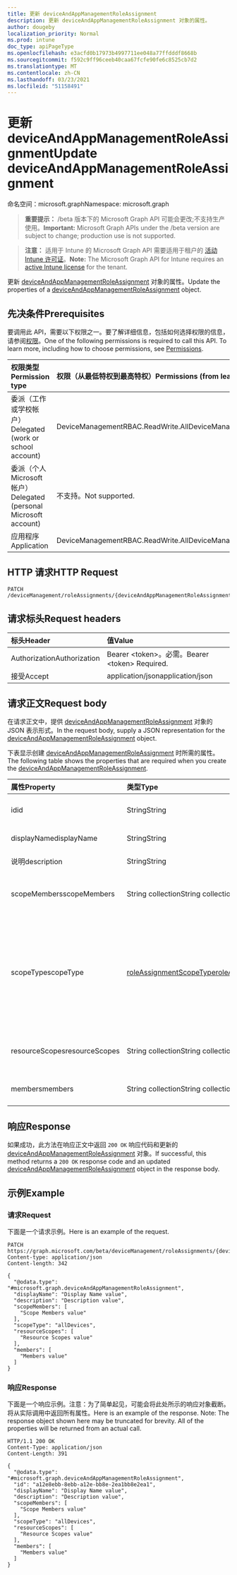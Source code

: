 ```yaml
---
title: 更新 deviceAndAppManagementRoleAssignment
description: 更新 deviceAndAppManagementRoleAssignment 对象的属性。
author: dougeby
localization_priority: Normal
ms.prod: intune
doc_type: apiPageType
ms.openlocfilehash: e3acfd0b17973b4997711ee048a77ffdddf8668b
ms.sourcegitcommit: f592c9ff96ceeb40caa67fcfe90fe6c8525cb7d2
ms.translationtype: MT
ms.contentlocale: zh-CN
ms.lasthandoff: 03/23/2021
ms.locfileid: "51158491"
---
```

# <a name="update-deviceandappmanagementroleassignment"></a><span data-ttu-id="e6c7c-103">更新 deviceAndAppManagementRoleAssignment</span><span class="sxs-lookup"><span data-stu-id="e6c7c-103">Update deviceAndAppManagementRoleAssignment</span></span>

<span data-ttu-id="e6c7c-104">命名空间：microsoft.graph</span><span class="sxs-lookup"><span data-stu-id="e6c7c-104">Namespace: microsoft.graph</span></span>

> <span data-ttu-id="e6c7c-105">**重要提示：** /beta 版本下的 Microsoft Graph API 可能会更改;不支持生产使用。</span><span class="sxs-lookup"><span data-stu-id="e6c7c-105">**Important:** Microsoft Graph APIs under the /beta version are subject to change; production use is not supported.</span></span>

> <span data-ttu-id="e6c7c-106">**注意：** 适用于 Intune 的 Microsoft Graph API 需要适用于租户的 [活动 Intune 许可证](https://go.microsoft.com/fwlink/?linkid=839381)。</span><span class="sxs-lookup"><span data-stu-id="e6c7c-106">**Note:** The Microsoft Graph API for Intune requires an [active Intune license](https://go.microsoft.com/fwlink/?linkid=839381) for the tenant.</span></span>

<span data-ttu-id="e6c7c-107">更新 [deviceAndAppManagementRoleAssignment](../resources/intune-rbac-deviceandappmanagementroleassignment.md) 对象的属性。</span><span class="sxs-lookup"><span data-stu-id="e6c7c-107">Update the properties of a [deviceAndAppManagementRoleAssignment](../resources/intune-rbac-deviceandappmanagementroleassignment.md) object.</span></span>

## <a name="prerequisites"></a><span data-ttu-id="e6c7c-108">先决条件</span><span class="sxs-lookup"><span data-stu-id="e6c7c-108">Prerequisites</span></span>
<span data-ttu-id="e6c7c-p101">要调用此 API，需要以下权限之一。要了解详细信息，包括如何选择权限的信息，请参阅[权限](/graph/permissions-reference)。</span><span class="sxs-lookup"><span data-stu-id="e6c7c-p101">One of the following permissions is required to call this API. To learn more, including how to choose permissions, see [Permissions](/graph/permissions-reference).</span></span>

|<span data-ttu-id="e6c7c-111">权限类型</span><span class="sxs-lookup"><span data-stu-id="e6c7c-111">Permission type</span></span>|<span data-ttu-id="e6c7c-112">权限（从最低特权到最高特权）</span><span class="sxs-lookup"><span data-stu-id="e6c7c-112">Permissions (from least to most privileged)</span></span>|
|:---|:---|
|<span data-ttu-id="e6c7c-113">委派（工作或学校帐户）</span><span class="sxs-lookup"><span data-stu-id="e6c7c-113">Delegated (work or school account)</span></span>|<span data-ttu-id="e6c7c-114">DeviceManagementRBAC.ReadWrite.All</span><span class="sxs-lookup"><span data-stu-id="e6c7c-114">DeviceManagementRBAC.ReadWrite.All</span></span>|
|<span data-ttu-id="e6c7c-115">委派（个人 Microsoft 帐户）</span><span class="sxs-lookup"><span data-stu-id="e6c7c-115">Delegated (personal Microsoft account)</span></span>|<span data-ttu-id="e6c7c-116">不支持。</span><span class="sxs-lookup"><span data-stu-id="e6c7c-116">Not supported.</span></span>|
|<span data-ttu-id="e6c7c-117">应用程序</span><span class="sxs-lookup"><span data-stu-id="e6c7c-117">Application</span></span>|<span data-ttu-id="e6c7c-118">DeviceManagementRBAC.ReadWrite.All</span><span class="sxs-lookup"><span data-stu-id="e6c7c-118">DeviceManagementRBAC.ReadWrite.All</span></span>|

## <a name="http-request"></a><span data-ttu-id="e6c7c-119">HTTP 请求</span><span class="sxs-lookup"><span data-stu-id="e6c7c-119">HTTP Request</span></span>
<!-- {
  "blockType": "ignored"
}
-->
``` http
PATCH /deviceManagement/roleAssignments/{deviceAndAppManagementRoleAssignmentId}
```

## <a name="request-headers"></a><span data-ttu-id="e6c7c-120">请求标头</span><span class="sxs-lookup"><span data-stu-id="e6c7c-120">Request headers</span></span>
|<span data-ttu-id="e6c7c-121">标头</span><span class="sxs-lookup"><span data-stu-id="e6c7c-121">Header</span></span>|<span data-ttu-id="e6c7c-122">值</span><span class="sxs-lookup"><span data-stu-id="e6c7c-122">Value</span></span>|
|:---|:---|
|<span data-ttu-id="e6c7c-123">Authorization</span><span class="sxs-lookup"><span data-stu-id="e6c7c-123">Authorization</span></span>|<span data-ttu-id="e6c7c-124">Bearer &lt;token&gt;。必需。</span><span class="sxs-lookup"><span data-stu-id="e6c7c-124">Bearer &lt;token&gt; Required.</span></span>|
|<span data-ttu-id="e6c7c-125">接受</span><span class="sxs-lookup"><span data-stu-id="e6c7c-125">Accept</span></span>|<span data-ttu-id="e6c7c-126">application/json</span><span class="sxs-lookup"><span data-stu-id="e6c7c-126">application/json</span></span>|

## <a name="request-body"></a><span data-ttu-id="e6c7c-127">请求正文</span><span class="sxs-lookup"><span data-stu-id="e6c7c-127">Request body</span></span>
<span data-ttu-id="e6c7c-128">在请求正文中，提供 [deviceAndAppManagementRoleAssignment](../resources/intune-rbac-deviceandappmanagementroleassignment.md) 对象的 JSON 表示形式。</span><span class="sxs-lookup"><span data-stu-id="e6c7c-128">In the request body, supply a JSON representation for the [deviceAndAppManagementRoleAssignment](../resources/intune-rbac-deviceandappmanagementroleassignment.md) object.</span></span>

<span data-ttu-id="e6c7c-129">下表显示创建 [deviceAndAppManagementRoleAssignment](../resources/intune-rbac-deviceandappmanagementroleassignment.md) 时所需的属性。</span><span class="sxs-lookup"><span data-stu-id="e6c7c-129">The following table shows the properties that are required when you create the [deviceAndAppManagementRoleAssignment](../resources/intune-rbac-deviceandappmanagementroleassignment.md).</span></span>

|<span data-ttu-id="e6c7c-130">属性</span><span class="sxs-lookup"><span data-stu-id="e6c7c-130">Property</span></span>|<span data-ttu-id="e6c7c-131">类型</span><span class="sxs-lookup"><span data-stu-id="e6c7c-131">Type</span></span>|<span data-ttu-id="e6c7c-132">说明</span><span class="sxs-lookup"><span data-stu-id="e6c7c-132">Description</span></span>|
|:---|:---|:---|
|<span data-ttu-id="e6c7c-133">id</span><span class="sxs-lookup"><span data-stu-id="e6c7c-133">id</span></span>|<span data-ttu-id="e6c7c-134">String</span><span class="sxs-lookup"><span data-stu-id="e6c7c-134">String</span></span>|<span data-ttu-id="e6c7c-135">实体的键。</span><span class="sxs-lookup"><span data-stu-id="e6c7c-135">Key of the entity.</span></span> <span data-ttu-id="e6c7c-136">此为只读，且自动生成。</span><span class="sxs-lookup"><span data-stu-id="e6c7c-136">This is read-only and automatically generated.</span></span> <span data-ttu-id="e6c7c-137">继承自 [roleAssignment](../resources/intune-rbac-roleassignment.md)</span><span class="sxs-lookup"><span data-stu-id="e6c7c-137">Inherited from [roleAssignment](../resources/intune-rbac-roleassignment.md)</span></span>|
|<span data-ttu-id="e6c7c-138">displayName</span><span class="sxs-lookup"><span data-stu-id="e6c7c-138">displayName</span></span>|<span data-ttu-id="e6c7c-139">String</span><span class="sxs-lookup"><span data-stu-id="e6c7c-139">String</span></span>|<span data-ttu-id="e6c7c-140">角色分配的显示或友好名称。</span><span class="sxs-lookup"><span data-stu-id="e6c7c-140">The display or friendly name of the role Assignment.</span></span> <span data-ttu-id="e6c7c-141">继承自 [roleAssignment](../resources/intune-rbac-roleassignment.md)</span><span class="sxs-lookup"><span data-stu-id="e6c7c-141">Inherited from [roleAssignment](../resources/intune-rbac-roleassignment.md)</span></span>|
|<span data-ttu-id="e6c7c-142">说明</span><span class="sxs-lookup"><span data-stu-id="e6c7c-142">description</span></span>|<span data-ttu-id="e6c7c-143">String</span><span class="sxs-lookup"><span data-stu-id="e6c7c-143">String</span></span>|<span data-ttu-id="e6c7c-144">角色分配的说明。</span><span class="sxs-lookup"><span data-stu-id="e6c7c-144">Description of the Role Assignment.</span></span> <span data-ttu-id="e6c7c-145">继承自 [roleAssignment](../resources/intune-rbac-roleassignment.md)</span><span class="sxs-lookup"><span data-stu-id="e6c7c-145">Inherited from [roleAssignment](../resources/intune-rbac-roleassignment.md)</span></span>|
|<span data-ttu-id="e6c7c-146">scopeMembers</span><span class="sxs-lookup"><span data-stu-id="e6c7c-146">scopeMembers</span></span>|<span data-ttu-id="e6c7c-147">String collection</span><span class="sxs-lookup"><span data-stu-id="e6c7c-147">String collection</span></span>|<span data-ttu-id="e6c7c-148">角色作用域成员安全组的 ID 列表。</span><span class="sxs-lookup"><span data-stu-id="e6c7c-148">List of ids of role scope member security groups.</span></span>  <span data-ttu-id="e6c7c-149">这些是 Azure Active Directory 中的 ID。</span><span class="sxs-lookup"><span data-stu-id="e6c7c-149">These are IDs from Azure Active Directory.</span></span> <span data-ttu-id="e6c7c-150">继承自 [roleAssignment](../resources/intune-rbac-roleassignment.md)</span><span class="sxs-lookup"><span data-stu-id="e6c7c-150">Inherited from [roleAssignment](../resources/intune-rbac-roleassignment.md)</span></span>|
|<span data-ttu-id="e6c7c-151">scopeType</span><span class="sxs-lookup"><span data-stu-id="e6c7c-151">scopeType</span></span>|[<span data-ttu-id="e6c7c-152">roleAssignmentScopeType</span><span class="sxs-lookup"><span data-stu-id="e6c7c-152">roleAssignmentScopeType</span></span>](../resources/intune-rbac-roleassignmentscopetype.md)|<span data-ttu-id="e6c7c-153">指定角色分配的范围类型。</span><span class="sxs-lookup"><span data-stu-id="e6c7c-153">Specifies the type of scope for a Role Assignment.</span></span> <span data-ttu-id="e6c7c-154">默认类型"ResourceScope"允许分配 ResourceScopes。</span><span class="sxs-lookup"><span data-stu-id="e6c7c-154">Default type 'ResourceScope' allows assignment of ResourceScopes.</span></span> <span data-ttu-id="e6c7c-155">对于"AllDevices"、"AllLicensedUsers"和"AllDevicesAndLicensedUsers"，ResourceScopes 属性应留空。</span><span class="sxs-lookup"><span data-stu-id="e6c7c-155">For 'AllDevices', 'AllLicensedUsers', and 'AllDevicesAndLicensedUsers', the ResourceScopes property should be left empty.</span></span> <span data-ttu-id="e6c7c-156">继承自 [roleAssignment](../resources/intune-rbac-roleassignment.md)。</span><span class="sxs-lookup"><span data-stu-id="e6c7c-156">Inherited from [roleAssignment](../resources/intune-rbac-roleassignment.md).</span></span> <span data-ttu-id="e6c7c-157">可取值为：`resourceScope`、`allDevices`、`allLicensedUsers`、`allDevicesAndLicensedUsers`。</span><span class="sxs-lookup"><span data-stu-id="e6c7c-157">Possible values are: `resourceScope`, `allDevices`, `allLicensedUsers`, `allDevicesAndLicensedUsers`.</span></span>|
|<span data-ttu-id="e6c7c-158">resourceScopes</span><span class="sxs-lookup"><span data-stu-id="e6c7c-158">resourceScopes</span></span>|<span data-ttu-id="e6c7c-159">String collection</span><span class="sxs-lookup"><span data-stu-id="e6c7c-159">String collection</span></span>|<span data-ttu-id="e6c7c-160">角色作用域成员安全组的 ID 列表。</span><span class="sxs-lookup"><span data-stu-id="e6c7c-160">List of ids of role scope member security groups.</span></span>  <span data-ttu-id="e6c7c-161">这些是 Azure Active Directory 中的 ID。</span><span class="sxs-lookup"><span data-stu-id="e6c7c-161">These are IDs from Azure Active Directory.</span></span> <span data-ttu-id="e6c7c-162">继承自 [roleAssignment](../resources/intune-rbac-roleassignment.md)</span><span class="sxs-lookup"><span data-stu-id="e6c7c-162">Inherited from [roleAssignment](../resources/intune-rbac-roleassignment.md)</span></span>|
|<span data-ttu-id="e6c7c-163">members</span><span class="sxs-lookup"><span data-stu-id="e6c7c-163">members</span></span>|<span data-ttu-id="e6c7c-164">String collection</span><span class="sxs-lookup"><span data-stu-id="e6c7c-164">String collection</span></span>|<span data-ttu-id="e6c7c-165">角色成员安全组的 ID 列表。</span><span class="sxs-lookup"><span data-stu-id="e6c7c-165">The list of ids of role member security groups.</span></span> <span data-ttu-id="e6c7c-166">这些是 Azure Active Directory 中的 ID。</span><span class="sxs-lookup"><span data-stu-id="e6c7c-166">These are IDs from Azure Active Directory.</span></span>|



## <a name="response"></a><span data-ttu-id="e6c7c-167">响应</span><span class="sxs-lookup"><span data-stu-id="e6c7c-167">Response</span></span>
<span data-ttu-id="e6c7c-168">如果成功，此方法在响应正文中返回 `200 OK` 响应代码和更新的 [deviceAndAppManagementRoleAssignment](../resources/intune-rbac-deviceandappmanagementroleassignment.md) 对象。</span><span class="sxs-lookup"><span data-stu-id="e6c7c-168">If successful, this method returns a `200 OK` response code and an updated [deviceAndAppManagementRoleAssignment](../resources/intune-rbac-deviceandappmanagementroleassignment.md) object in the response body.</span></span>

## <a name="example"></a><span data-ttu-id="e6c7c-169">示例</span><span class="sxs-lookup"><span data-stu-id="e6c7c-169">Example</span></span>

### <a name="request"></a><span data-ttu-id="e6c7c-170">请求</span><span class="sxs-lookup"><span data-stu-id="e6c7c-170">Request</span></span>
<span data-ttu-id="e6c7c-171">下面是一个请求示例。</span><span class="sxs-lookup"><span data-stu-id="e6c7c-171">Here is an example of the request.</span></span>
``` http
PATCH https://graph.microsoft.com/beta/deviceManagement/roleAssignments/{deviceAndAppManagementRoleAssignmentId}
Content-type: application/json
Content-length: 342

{
  "@odata.type": "#microsoft.graph.deviceAndAppManagementRoleAssignment",
  "displayName": "Display Name value",
  "description": "Description value",
  "scopeMembers": [
    "Scope Members value"
  ],
  "scopeType": "allDevices",
  "resourceScopes": [
    "Resource Scopes value"
  ],
  "members": [
    "Members value"
  ]
}
```

### <a name="response"></a><span data-ttu-id="e6c7c-172">响应</span><span class="sxs-lookup"><span data-stu-id="e6c7c-172">Response</span></span>
<span data-ttu-id="e6c7c-p109">下面是一个响应示例。注意：为了简单起见，可能会将此处所示的响应对象截断。将从实际调用中返回所有属性。</span><span class="sxs-lookup"><span data-stu-id="e6c7c-p109">Here is an example of the response. Note: The response object shown here may be truncated for brevity. All of the properties will be returned from an actual call.</span></span>
``` http
HTTP/1.1 200 OK
Content-Type: application/json
Content-Length: 391

{
  "@odata.type": "#microsoft.graph.deviceAndAppManagementRoleAssignment",
  "id": "a12e8ebb-8ebb-a12e-bb8e-2ea1bb8e2ea1",
  "displayName": "Display Name value",
  "description": "Description value",
  "scopeMembers": [
    "Scope Members value"
  ],
  "scopeType": "allDevices",
  "resourceScopes": [
    "Resource Scopes value"
  ],
  "members": [
    "Members value"
  ]
}
```




